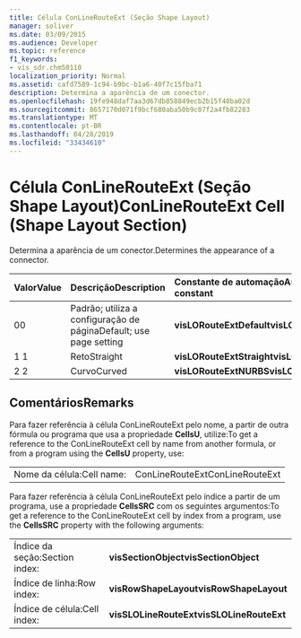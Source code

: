 ```yaml
---
title: Célula ConLineRouteExt (Seção Shape Layout)
manager: soliver
ms.date: 03/09/2015
ms.audience: Developer
ms.topic: reference
f1_keywords:
- vis_sdr.chm50110
localization_priority: Normal
ms.assetid: cafd7589-1c94-b9bc-b1a6-40f7c15fba71
description: Determina a aparência de um conector.
ms.openlocfilehash: 19fe948daf7aa3d67db858849ecb2b15f40ba02d
ms.sourcegitcommit: 8657170d071f9bcf680aba50b9c07f2a4fb82283
ms.translationtype: MT
ms.contentlocale: pt-BR
ms.lasthandoff: 04/28/2019
ms.locfileid: "33434610"
---
```

# <a name="conlinerouteext-cell-shape-layout-section"></a><span data-ttu-id="6c95b-103">Célula ConLineRouteExt (Seção Shape Layout)</span><span class="sxs-lookup"><span data-stu-id="6c95b-103">ConLineRouteExt Cell (Shape Layout Section)</span></span>

<span data-ttu-id="6c95b-104">Determina a aparência de um conector.</span><span class="sxs-lookup"><span data-stu-id="6c95b-104">Determines the appearance of a connector.</span></span>
  
|<span data-ttu-id="6c95b-105">**Valor**</span><span class="sxs-lookup"><span data-stu-id="6c95b-105">**Value**</span></span>|<span data-ttu-id="6c95b-106">**Descrição**</span><span class="sxs-lookup"><span data-stu-id="6c95b-106">**Description**</span></span>|<span data-ttu-id="6c95b-107">**Constante de automação**</span><span class="sxs-lookup"><span data-stu-id="6c95b-107">**Automation constant**</span></span>|
|:-----|:-----|:-----|
| <span data-ttu-id="6c95b-108">0</span><span class="sxs-lookup"><span data-stu-id="6c95b-108">0</span></span>  <br/> | <span data-ttu-id="6c95b-109">Padrão; utiliza a configuração de página</span><span class="sxs-lookup"><span data-stu-id="6c95b-109">Default; use page setting</span></span>  <br/> |<span data-ttu-id="6c95b-110">**visLORouteExtDefault**</span><span class="sxs-lookup"><span data-stu-id="6c95b-110">**visLORouteExtDefault**</span></span> <br/> |
| <span data-ttu-id="6c95b-111">1 </span><span class="sxs-lookup"><span data-stu-id="6c95b-111">1</span></span>  <br/> | <span data-ttu-id="6c95b-112">Reto</span><span class="sxs-lookup"><span data-stu-id="6c95b-112">Straight</span></span>  <br/> |<span data-ttu-id="6c95b-113">**visLORouteExtStraight**</span><span class="sxs-lookup"><span data-stu-id="6c95b-113">**visLORouteExtStraight**</span></span> <br/> |
| <span data-ttu-id="6c95b-114">2 </span><span class="sxs-lookup"><span data-stu-id="6c95b-114">2</span></span>  <br/> | <span data-ttu-id="6c95b-115">Curvo</span><span class="sxs-lookup"><span data-stu-id="6c95b-115">Curved</span></span>  <br/> |<span data-ttu-id="6c95b-116">**visLORouteExtNURBS**</span><span class="sxs-lookup"><span data-stu-id="6c95b-116">**visLORouteExtNURBS**</span></span> <br/> |
   
## <a name="remarks"></a><span data-ttu-id="6c95b-117">Comentários</span><span class="sxs-lookup"><span data-stu-id="6c95b-117">Remarks</span></span>

<span data-ttu-id="6c95b-118">Para fazer referência à célula ConLineRouteExt pelo nome, a partir de outra fórmula ou programa que usa a propriedade **CellsU**, utilize:</span><span class="sxs-lookup"><span data-stu-id="6c95b-118">To get a reference to the ConLineRouteExt cell by name from another formula, or from a program using the **CellsU** property, use:</span></span> 
  
|||
|:-----|:-----|
| <span data-ttu-id="6c95b-119">Nome da célula:</span><span class="sxs-lookup"><span data-stu-id="6c95b-119">Cell name:</span></span>  <br/> | <span data-ttu-id="6c95b-120">ConLineRouteExt</span><span class="sxs-lookup"><span data-stu-id="6c95b-120">ConLineRouteExt</span></span>  <br/> |
   
<span data-ttu-id="6c95b-121">Para fazer referência à célula ConLineRouteExt pelo índice a partir de um programa, use a propriedade **CellsSRC** com os seguintes argumentos:</span><span class="sxs-lookup"><span data-stu-id="6c95b-121">To get a reference to the ConLineRouteExt cell by index from a program, use the **CellsSRC** property with the following arguments:</span></span> 
  
|||
|:-----|:-----|
| <span data-ttu-id="6c95b-122">Índice da seção:</span><span class="sxs-lookup"><span data-stu-id="6c95b-122">Section index:</span></span>  <br/> |<span data-ttu-id="6c95b-123">**visSectionObject**</span><span class="sxs-lookup"><span data-stu-id="6c95b-123">**visSectionObject**</span></span> <br/> |
| <span data-ttu-id="6c95b-124">Índice de linha:</span><span class="sxs-lookup"><span data-stu-id="6c95b-124">Row index:</span></span>  <br/> |<span data-ttu-id="6c95b-125">**visRowShapeLayout**</span><span class="sxs-lookup"><span data-stu-id="6c95b-125">**visRowShapeLayout**</span></span> <br/> |
| <span data-ttu-id="6c95b-126">Índice de célula:</span><span class="sxs-lookup"><span data-stu-id="6c95b-126">Cell index:</span></span>  <br/> |<span data-ttu-id="6c95b-127">**visSLOLineRouteExt**</span><span class="sxs-lookup"><span data-stu-id="6c95b-127">**visSLOLineRouteExt**</span></span> <br/> |
   

